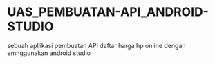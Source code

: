 # UAS_PEMBUATAN-API_ANDROID-STUDIO
sebuah apllikasi pembuatan API daftar harga hp online dengan emnggunakan android studio
